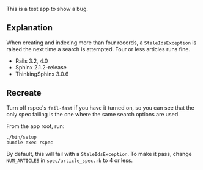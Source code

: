 This is a test app to show a bug.

## Explanation
When creating and indexing more than four records, a `StaleIdsException` is
raised the next time a search is attempted. Four or less articles runs fine.

* Rails 3.2, 4.0
* Sphinx 2.1.2-release
* ThinkingSphinx 3.0.6


## Recreate
Turn off rspec's `fail-fast` if you have it turned on, so you can see
that the only spec failing is the one where the same search options are used.

From the app root, run:

```
./bin/setup
bundle exec rspec
```

By default, this will fail with a `StaleIdsException`.
To make it pass, change `NUM_ARTICLES` in `spec/article_spec.rb` to 4 or less.
